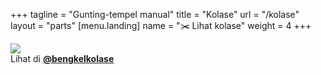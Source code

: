 +++
tagline = "Gunting-tempel manual"
title = "Kolase"
url = "/kolase"
layout = "parts"
[menu.landing]
name = "✂️&nbsp;Lihat kolase"
weight = 4
+++
<br>
<div>
  <img src="https://i.ibb.co/v4J8HYf/photo-2023-07-01-20-29-49.jpg" id="podcastlogo">
  <br>
  Lihat di <ins><a href="https://www.instagram.com/bengkelkolase"><b>@bengkelkolase</b></a></ins>
</div>
<br>